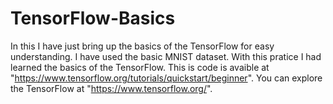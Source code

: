 # TensorFlow-Basics
In this I have just bring up the basics of the TensorFlow for easy  understanding. I have used the basic MNIST dataset.
With this pratice I had learned the basics of the TensorFlow.
This is code is avaible at "https://www.tensorflow.org/tutorials/quickstart/beginner".
You can explore the TensorFlow at "https://www.tensorflow.org/".
